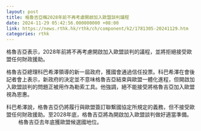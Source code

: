 ```yaml
---
layout: post
title: 格魯吉亞稱2028年前不再考慮開啟加入歐盟談判議程
date: 2024-11-29 05:42:56.000000000 +08:00
link: https://news.rthk.hk/rthk/ch/component/k2/1781305-20241129.htm
categories: rthk
---
```


格魯吉亞表示，2028年前將不再考慮開啟加入歐盟談判的議程，並將拒絕接受歐盟任何財政援助。

格魯吉亞總理科巴希澤領導的新一屆政府，獲國會通過信任投票。科巴希澤在會後記者會上表示，新政府的決定並不意味格魯吉亞結束與歐盟一體化進程，但開啟加入歐盟談判的問題正被用作為勒索工具。他強調，絕不能接受將格魯吉亞加入歐盟視為恩惠。

科巴希澤說，格魯吉亞仍將履行與歐盟簽訂聯繫國協定所規定的義務，但不接受歐盟任何財政援助。至2028年底，格魯吉亞將為開啟加入歐盟談判做好適當準備。
　　
格魯吉亞去年底獲歐盟候選國地位。
